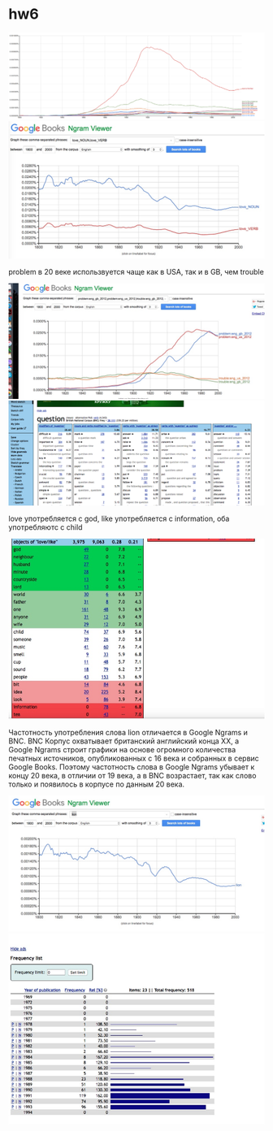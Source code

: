 # hw6
![ссылка](https://github.com/linapilipchuk/hw6/blob/master/Snimok_ekrana_2018-04-09_v_15_52_01.png)
![ссылка](https://github.com/linapilipchuk/hw6/blob/master/fhfhhfhf.jpeg)

problem в 20 веке использвуется чаще как в USA, так и в GB, чем trouble

![ссылка](https://github.com/linapilipchuk/hw6/blob/master/problem%20trouble%202.jpeg)
![ссылка](https://github.com/linapilipchuk/hw6/blob/master/question.png)

love употребляется с god, like употребляется с information, оба употребляютс с child

![ссылка](https://github.com/linapilipchuk/hw6/blob/master/love%20like.jpeg)

Частотность употребления слова lion отличается в Google Ngrams и BNC. BNC Корпус охватывает британский английский конца XX, а Google Ngrams строит графики на основе огромного количества печатных источников, опубликованных с 16 века и собранных в сервис Google Books. Поэтому частотность слова в Google Ngrams убывает к концу 20 века, в отличии от 19 века, а в BNC возрастает, так как слово только и появилось в корпусе по данным 20 века.

![ссылка](https://github.com/linapilipchuk/hw6/blob/master/lion.jpeg)
![ссылка](https://github.com/linapilipchuk/hw6/blob/master/lion%20bnc.jpeg)
